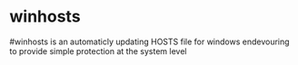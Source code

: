 # winhosts
#winhosts is an automaticly updating HOSTS file for windows endevouring to provide simple protection at the system level
